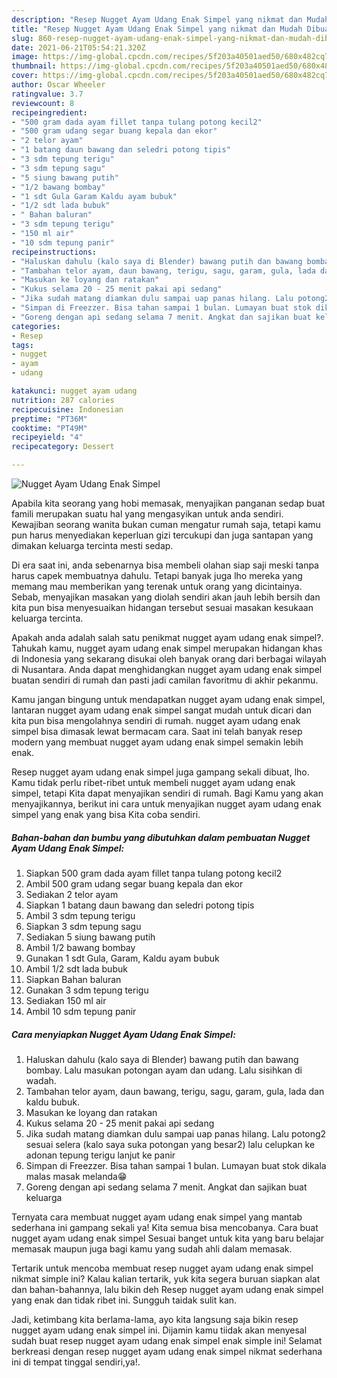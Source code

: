 ```yaml
---
description: "Resep Nugget Ayam Udang Enak Simpel yang nikmat dan Mudah Dibuat"
title: "Resep Nugget Ayam Udang Enak Simpel yang nikmat dan Mudah Dibuat"
slug: 860-resep-nugget-ayam-udang-enak-simpel-yang-nikmat-dan-mudah-dibuat
date: 2021-06-21T05:54:21.320Z
image: https://img-global.cpcdn.com/recipes/5f203a40501aed50/680x482cq70/nugget-ayam-udang-enak-simpel-foto-resep-utama.jpg
thumbnail: https://img-global.cpcdn.com/recipes/5f203a40501aed50/680x482cq70/nugget-ayam-udang-enak-simpel-foto-resep-utama.jpg
cover: https://img-global.cpcdn.com/recipes/5f203a40501aed50/680x482cq70/nugget-ayam-udang-enak-simpel-foto-resep-utama.jpg
author: Oscar Wheeler
ratingvalue: 3.7
reviewcount: 8
recipeingredient:
- "500 gram dada ayam fillet tanpa tulang potong kecil2"
- "500 gram udang segar buang kepala dan ekor"
- "2 telor ayam"
- "1 batang daun bawang dan seledri potong tipis"
- "3 sdm tepung terigu"
- "3 sdm tepung sagu"
- "5 siung bawang putih"
- "1/2 bawang bombay"
- "1 sdt Gula Garam Kaldu ayam bubuk"
- "1/2 sdt lada bubuk"
- " Bahan baluran"
- "3 sdm tepung terigu"
- "150 ml air"
- "10 sdm tepung panir"
recipeinstructions:
- "Haluskan dahulu (kalo saya di Blender) bawang putih dan bawang bombay. Lalu masukan potongan ayam dan udang. Lalu sisihkan di wadah."
- "Tambahan telor ayam, daun bawang, terigu, sagu, garam, gula, lada dan kaldu bubuk."
- "Masukan ke loyang dan ratakan"
- "Kukus selama 20 - 25 menit pakai api sedang"
- "Jika sudah matang diamkan dulu sampai uap panas hilang. Lalu potong2 sesuai selera (kalo saya suka potongan yang besar2) lalu celupkan ke adonan tepung terigu lanjut ke panir"
- "Simpan di Freezzer. Bisa tahan sampai 1 bulan. Lumayan buat stok dikala malas masak melanda😁"
- "Goreng dengan api sedang selama 7 menit. Angkat dan sajikan buat keluarga"
categories:
- Resep
tags:
- nugget
- ayam
- udang

katakunci: nugget ayam udang 
nutrition: 287 calories
recipecuisine: Indonesian
preptime: "PT36M"
cooktime: "PT49M"
recipeyield: "4"
recipecategory: Dessert

---
```



![Nugget Ayam Udang Enak Simpel](https://img-global.cpcdn.com/recipes/5f203a40501aed50/680x482cq70/nugget-ayam-udang-enak-simpel-foto-resep-utama.jpg)

Apabila kita seorang yang hobi memasak, menyajikan panganan sedap buat famili merupakan suatu hal yang mengasyikan untuk anda sendiri. Kewajiban seorang  wanita bukan cuman mengatur rumah saja, tetapi kamu pun harus menyediakan keperluan gizi tercukupi dan juga santapan yang dimakan keluarga tercinta mesti sedap.

Di era  saat ini, anda sebenarnya bisa membeli olahan siap saji meski tanpa harus capek membuatnya dahulu. Tetapi banyak juga lho mereka yang memang mau memberikan yang terenak untuk orang yang dicintainya. Sebab, menyajikan masakan yang diolah sendiri akan jauh lebih bersih dan kita pun bisa menyesuaikan hidangan tersebut sesuai masakan kesukaan keluarga tercinta. 



Apakah anda adalah salah satu penikmat nugget ayam udang enak simpel?. Tahukah kamu, nugget ayam udang enak simpel merupakan hidangan khas di Indonesia yang sekarang disukai oleh banyak orang dari berbagai wilayah di Nusantara. Anda dapat menghidangkan nugget ayam udang enak simpel buatan sendiri di rumah dan pasti jadi camilan favoritmu di akhir pekanmu.

Kamu jangan bingung untuk mendapatkan nugget ayam udang enak simpel, lantaran nugget ayam udang enak simpel sangat mudah untuk dicari dan kita pun bisa mengolahnya sendiri di rumah. nugget ayam udang enak simpel bisa dimasak lewat bermacam cara. Saat ini telah banyak resep modern yang membuat nugget ayam udang enak simpel semakin lebih enak.

Resep nugget ayam udang enak simpel juga gampang sekali dibuat, lho. Kamu tidak perlu ribet-ribet untuk membeli nugget ayam udang enak simpel, tetapi Kita dapat menyajikan sendiri di rumah. Bagi Kamu yang akan menyajikannya, berikut ini cara untuk menyajikan nugget ayam udang enak simpel yang enak yang bisa Kita coba sendiri.

<!--inarticleads1-->

##### Bahan-bahan dan bumbu yang dibutuhkan dalam pembuatan Nugget Ayam Udang Enak Simpel:

1. Siapkan 500 gram dada ayam fillet tanpa tulang potong kecil2
1. Ambil 500 gram udang segar buang kepala dan ekor
1. Sediakan 2 telor ayam
1. Siapkan 1 batang daun bawang dan seledri potong tipis
1. Ambil 3 sdm tepung terigu
1. Siapkan 3 sdm tepung sagu
1. Sediakan 5 siung bawang putih
1. Ambil 1/2 bawang bombay
1. Gunakan 1 sdt Gula, Garam, Kaldu ayam bubuk
1. Ambil 1/2 sdt lada bubuk
1. Siapkan  Bahan baluran
1. Gunakan 3 sdm tepung terigu
1. Sediakan 150 ml air
1. Ambil 10 sdm tepung panir




<!--inarticleads2-->

##### Cara menyiapkan Nugget Ayam Udang Enak Simpel:

1. Haluskan dahulu (kalo saya di Blender) bawang putih dan bawang bombay. Lalu masukan potongan ayam dan udang. Lalu sisihkan di wadah.
1. Tambahan telor ayam, daun bawang, terigu, sagu, garam, gula, lada dan kaldu bubuk.
1. Masukan ke loyang dan ratakan
1. Kukus selama 20 - 25 menit pakai api sedang
1. Jika sudah matang diamkan dulu sampai uap panas hilang. Lalu potong2 sesuai selera (kalo saya suka potongan yang besar2) lalu celupkan ke adonan tepung terigu lanjut ke panir
1. Simpan di Freezzer. Bisa tahan sampai 1 bulan. Lumayan buat stok dikala malas masak melanda😁
1. Goreng dengan api sedang selama 7 menit. Angkat dan sajikan buat keluarga




Ternyata cara membuat nugget ayam udang enak simpel yang mantab sederhana ini gampang sekali ya! Kita semua bisa mencobanya. Cara buat nugget ayam udang enak simpel Sesuai banget untuk kita yang baru belajar memasak maupun juga bagi kamu yang sudah ahli dalam memasak.

Tertarik untuk mencoba membuat resep nugget ayam udang enak simpel nikmat simple ini? Kalau kalian tertarik, yuk kita segera buruan siapkan alat dan bahan-bahannya, lalu bikin deh Resep nugget ayam udang enak simpel yang enak dan tidak ribet ini. Sungguh taidak sulit kan. 

Jadi, ketimbang kita berlama-lama, ayo kita langsung saja bikin resep nugget ayam udang enak simpel ini. Dijamin kamu tiidak akan menyesal sudah buat resep nugget ayam udang enak simpel enak simple ini! Selamat berkreasi dengan resep nugget ayam udang enak simpel nikmat sederhana ini di tempat tinggal sendiri,ya!.

